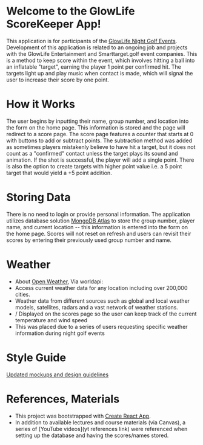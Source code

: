 # Welcome to the GlowLife ScoreKeeper App!
This application is for participants of the [GlowLife Night Golf Events](https://glowlife.com/). Development of this application is related to an ongoing job and projects with the GlowLife Entertainment and Smarttarget.golf event companies. This is a method to keep score within the event, which involves hitting a ball into an inflatable "target", earning the player 1 point per confirmed hit. The targets light up and play music when contact is made, which will signal the user to increase their score by one point.

# How it Works
The user begins by inputting their name, group number, and location into the form on the home page. This information is stored and the page will redirect to a score page. The score page features a counter that starts at 0 with buttons to add or subtract points. The subtraction method was added as sometimes players mistakenly believe to have hit a target, but it does not count as a "confirmed" contact unless the target plays its sound and animation. If the shot is successful, the player will add a single point. There is also the option to create targets with higher point value i.e. a 5 point target that would yield a +5 point addition.

# Storing Data
There is no need to login or provide personal information. The application utilizes database solution [MongoDB Atlas](https://www.mongodb.com/atlas/database) to store the group number, player name, and current location -- this information is entered into the form on the home page. Scores will not reset on refresh and users can revisit their scores by entering their previously used group number and name. 

# Weather
- About [Open Weather](https://rapidapi.com/worldapi/api/open-weather13/), Via worldapi:
- Access current weather data for any location including over 200,000 cities.
- Weather data from different sources such as global and local weather models, satellites, radars and a vast network of weather stations.
- / Displayed on the scores page so the user can keep track of the current temperature and wind speed
- This was placed due to a series of users requesting specific weather information during night golf events

# Style Guide
[Updated mockups and design guidelines](https://drive.google.com/drive/folders/1oJgb6zn90-7_nZiNfIjGvQAqanA6TCe3?usp=share_link)


# References, Materials
- This project was bootstrapped with [Create React App](https://github.com/facebook/create-react-app).
- In addition to available lectures and course materials (via Canvas), a series of [YouTube videos](yt references link) were referenced when setting up the database and having the scores/names stored.



